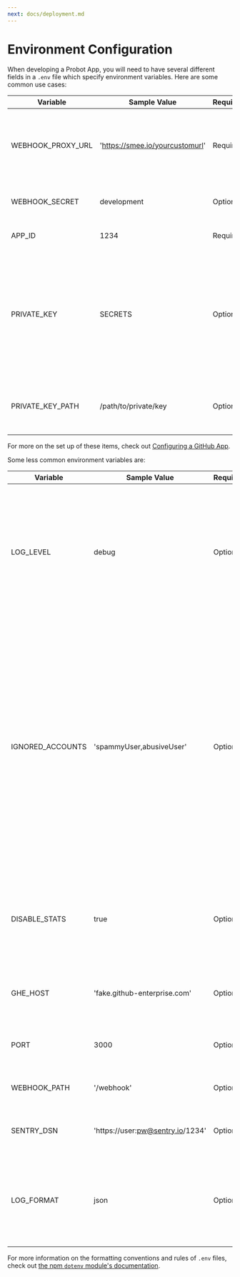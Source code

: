 ```yaml
---
next: docs/deployment.md
---
```


# Environment Configuration

When developing a Probot App, you will need to have several different fields in a `.env` file which specify environment variables. Here are some common use cases:

Variable | Sample Value | Required | Description
---|---|---|---
WEBHOOK_PROXY_URL | 'https://smee.io/yourcustomurl'| Required | Allows your local development environment to receive GitHub webhook events. Go to https://smee.io/new to get started.
WEBHOOK_SECRET | development | Optional | The webhook secret used when creating a GitHub App
APP_ID | 1234 | Required | The App ID assigned to your GitHub App
PRIVATE_KEY | SECRETS | Optional | Private key; however, this variable is optional, if it is not present Probot will look in your project's directory for the private key, specifically a file ending in `.pem`. Having a private key somewhere _is_ necessary to run your Probot App.
PRIVATE_KEY_PATH | /path/to/private/key | Optional | Path to your private key, a `.pem` file. This is only necessary if your private key is not in your project directory.

For more on the set up of these items, check out [Configuring a GitHub App](https://probot.github.io/docs/development/#configuring-a-github-app).

Some less common environment variables are:

Variable | Sample Value | Required | Description
---|---|---|---
LOG_LEVEL | debug | Optional | The default log level is `info`, but you can also change it to `trace`, `debug`, or `warn`. This affects the verbosity of the logging Probot provides when running your app.
IGNORED_ACCOUNTS | 'spammyUser,abusiveUser' | Optional | Specific to the probot/stats endpoint which fuels the data about each Probot App for our website. By marking an account as ignored, that account will not be included in data collected on the website. The primary use case for this is spammy or abusive users that the GitHub API sends us but who 404.
DISABLE_STATS | true | Optional | Allows for Probot Apps to opt out of inclusion in the /stats endpoint which gathers data about each app.
GHE_HOST | 'fake.github-enterprise.com' | Optional | Allows for a Probot App to be run on a GitHub Enterprise instance.
PORT | 3000 | Optional | The port on which Probot will start a local server on.
WEBHOOK_PATH | '/webhook' | Optional | The URL path which will recieve webhooks
SENTRY_DSN | 'https://user:pw@sentry.io/1234' | Optional | Logs all errors to [Sentry](https://sentry.io/) for error tracking.
LOG_FORMAT | json |  Optional | By default, logs are formatted for readability in development. If you intend to drain logs to a logging service, use this option.


For more information on the formatting conventions and rules of `.env` files, check out [the npm `dotenv` module's documentation](https://www.npmjs.com/package/dotenv#rules).